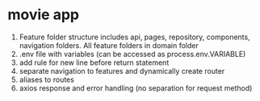# movie app

1. Feature folder structure includes api, pages, repository, components, navigation folders. All feature folders in domain folder
2. .env file with variables (can be accessed as process.env.VARIABLE)
3. add rule for new line before return statement
4. separate navigation to features and dynamically create router
5. aliases to routes
6. axios response and error handling (no separation for request method)
